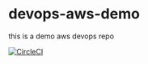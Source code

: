 # devops-aws-demo
this is a demo aws devops repo

[![CircleCI](https://circleci.com/gh/NishanWijesinghe/devops-aws-demo/tree/circleci-project-setup.svg?style=svg)](https://circleci.com/gh/NishanWijesinghe/devops-aws-demo/tree/circleci-project-setup)
